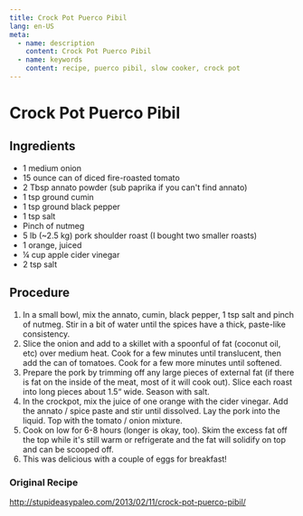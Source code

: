 ```yaml
---
title: Crock Pot Puerco Pibil
lang: en-US
meta:
  - name: description
    content: Crock Pot Puerco Pibil
  - name: keywords
    content: recipe, puerco pibil, slow cooker, crock pot
---
```


# Crock Pot Puerco Pibil

## Ingredients
* 1 medium onion
* 15 ounce can of diced fire-roasted tomato
* 2 Tbsp annato powder (sub paprika if you can't find annato)
* 1 tsp ground cumin
* 1 tsp ground black pepper
* 1 tsp salt
* Pinch of nutmeg
* 5 lb (~2.5 kg) pork shoulder roast (I bought two smaller roasts)
* 1 orange, juiced
* ¼ cup apple cider vinegar
* 2 tsp salt

## Procedure
1. In a small bowl, mix the annato, cumin, black pepper, 1 tsp salt and pinch of nutmeg. Stir in a bit of water until the spices have a thick, paste-like consistency.
2. Slice the onion and add to a skillet with a spoonful of fat (coconut oil, etc) over medium heat. Cook for a few minutes until translucent, then add the can of tomatoes. Cook for a few more minutes until softened.
3. Prepare the pork by trimming off any large pieces of external fat (if there is fat on the inside of the meat, most of it will cook out). Slice each roast into long pieces about 1.5“ wide. Season with salt.
4. In the crockpot, mix the juice of one orange with the cider vinegar. Add the annato / spice paste and stir until dissolved. Lay the pork into the liquid. Top with the tomato / onion mixture.
5. Cook on low for 6-8 hours (longer is okay, too). Skim the excess fat off the top while it's still warm or refrigerate and the fat will solidify on top and can be scooped off.
6. This was delicious with a couple of eggs for breakfast!


### Original Recipe 
http://stupideasypaleo.com/2013/02/11/crock-pot-puerco-pibil/
